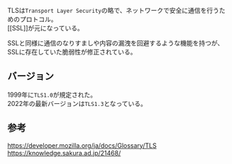 TLSは`Transport Layer Security`の略で、ネットワークで安全に通信を行うためのプロトコル。  
[[SSL]]が元になっている。

SSLと同様に通信のなりすましや内容の漏洩を回避するような機能を持つが、  
SSLに存在していた脆弱性が修正されている。

## バージョン
1999年に`TLS1.0`が規定された。  
2022年の最新バージョンは`TLS1.3`となっている。

## 参考
https://developer.mozilla.org/ja/docs/Glossary/TLS  
https://knowledge.sakura.ad.jp/21468/